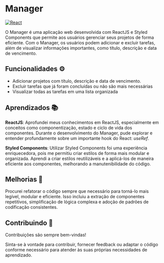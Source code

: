 
# Manager

[![React](https://img.shields.io/badge/React-20232A?style=for-the-badge&logo=react&logoColor=61DAFB)](https://reactjs.org/)

O Manager é uma aplicação web desenvolvida com ReactJS e Styled Components que permite aos usuários gerenciar seus projetos de forma eficiente. Com o Manager, os usuários podem adicionar e excluir tarefas, além de visualizar informações importantes, como título, descrição e data de vencimento.

## Funcionalidades ⚙

- Adicionar projetos com título, descrição e data de vencimento.
- Excluir tarefas que já foram concluídas ou não são mais necessárias
- Visualizar todas as tarefas em uma lista organizada


## Aprendizados 📚

**ReactJS**: Aprofundei meus conhecimentos em ReactJS, especialmente em conceitos como componentização, estado e ciclo de vida dos componentes. Durante o desenvolvimento do Manager, pude explorar e entender profundamente sobre um importante hook do React: *useRef*.


**Styled Components**: Utilizar Styled Components foi uma experiência enriquecedora, pois me permitiu criar estilos de forma mais modular e organizada. Aprendi a criar estilos reutilizáveis e a aplicá-los de maneira eficiente aos componentes, melhorando a manutenibilidade do código.




## Melhorias 🚀

Procurei refatorar o código sempre que necessário para torná-lo mais legível, modular e eficiente. Isso incluiu a extração de componentes repetitivos, simplificação de lógica complexa e adoção de padrões de codificação consistentes.


## Contribuindo 🤗

Contribuições são sempre bem-vindas!

Sinta-se à vontade para contribuir, fornecer feedback ou adaptar o código conforme necessário para atender às suas próprias necessidades de aprendizado.

